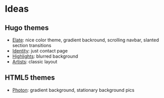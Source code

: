 # Ideas

## Hugo themes
* [Elate](http://themes.gohugo.io/theme/hugo-elate-theme/): nice color theme, gradient backround, scrolling navbar, slanted section transitions
* [Identity](https://github.com/aerohub/hugo-identity-theme): just contact page
* [Highlights](http://themes.gohugo.io/theme/highlights/): blurred background
* [Artists](http://themes.gohugo.io/theme/artists/): classic layout

## HTML5 themes
* [Photon](https://html5up.net/photon): gradient background, stationary background pics
